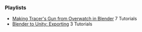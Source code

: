 ### Playlists
* [Making Tracer's Gun from Overwatch in Blender](https://www.youtube.com/watch?v=1zFdii2aWSQ&list=PLvGDF8WTNEDB8-dUIgqbmR4-JyeRD6SXq) 7 Tutorials
* [Blender to Unity: Exporting](https://www.youtube.com/watch?v=zqtuv2LgavI&list=PLvGDF8WTNEDDw24Cv2XFnMhXXCgFRd2OW) 3 Tutorials
